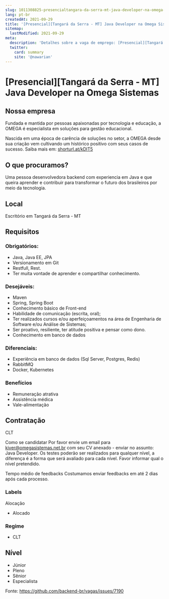 ```yaml
---
slug: 1011308825-presencialtangara-da-serra-mt-java-developer-na-omega-sistemas
lang: pt-br
createdAt: 2021-09-29
title: '[Presencial][Tangará da Serra - MT] Java Developer na Omega Sistemas - Vaga de Emprego'
sitemap:
  lastModified: 2021-09-29
meta:
  description: 'Detalhes sobre a vaga de emprego: [Presencial][Tangará da Serra - MT] Java Developer na Omega Sistemas'
  twitter:
    card: summary
    site: '@nawarian'
---
```


# [Presencial][Tangará da Serra - MT] Java Developer na Omega Sistemas

## Nossa empresa
Fundada e mantida por pessoas apaixonadas por tecnologia e educação, a OMEGA é especialista em soluções para gestão educacional.

Nascida em uma época de carência de soluções no setor, a OMEGA desde sua criação vem cultivando um histórico positivo com seus casos de sucesso. Saiba mais em: [shorturl.at/kDIT5](http://shorturl.at/kDIT5)

## O que procuramos?

Uma pessoa desenvolvedora backend com experiencia em Java e que queira aprender e contribuir para transformar o futuro dos brasileiros por meio da tecnologia.

## Local

Escritório em Tangará da Serra - MT

## Requisitos
### Obrigatórios:

- Java, Java EE, JPA
- Versionamento em Git
- Restfull, Rest. 
- Ter muita vontade de aprender e compartilhar conhecimento.

### Desejáveis:
- Maven
- Spring, Spring Boot
- Conhecimento básico de Front-end
- Habilidade de comunicação (escrita, oral);
- Ter realizados cursos e/ou aperfeiçoamentos na área de Engenharia de Software e/ou Análise de Sistemas;
- Ser proativo, resiliente, ter atitude positiva e pensar como dono.
- Conhecimento em banco de dados

### Diferenciais:
- Experiência em banco de dados (Sql Server, Postgres, Redis)
- RabbitMQ
- Docker, Kubernetes 

### Benefícios
- Remuneração atrativa
- Assistência médica
- Vale-alimentação

## Contratação
CLT

Como se candidatar
Por favor envie um email para kiver@omegasistemas.net.br com seu CV anexado - enviar no assunto: Java Developer.
Os testes poderão ser realizados para qualquer nível, a diferença é a forma que será avaliado para cada nível. Favor informar qual o nível pretendido.

Tempo médio de feedbacks
Costumamos enviar feedbacks em até 2 dias após cada processo.

### Labels
Alocação
-  Alocado

### Regime
- CLT

## Nível
- Júnior
- Pleno
- Sênior
- Especialista

Fonte: https://github.com/backend-br/vagas/issues/7190